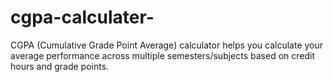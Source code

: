 # cgpa-calculater-
CGPA (Cumulative Grade Point Average) calculator helps you calculate your average performance across multiple semesters/subjects based on credit hours and grade points.

